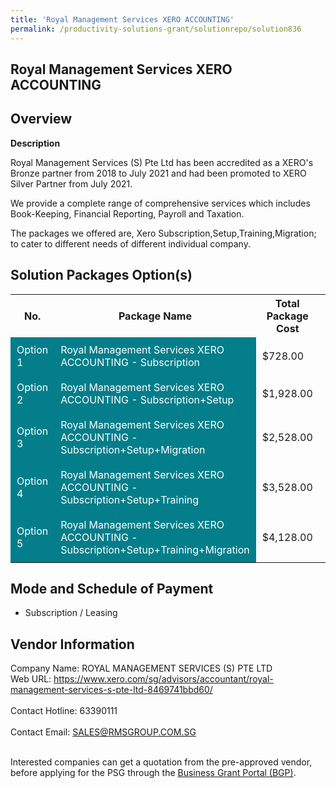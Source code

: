 ```yaml
---
title: 'Royal Management Services XERO ACCOUNTING'
permalink: /productivity-solutions-grant/solutionrepo/solution836
---
```


## Royal Management Services XERO ACCOUNTING

## Overview

**Description**

Royal Management Services (S) Pte Ltd has been accredited as a XERO's Bronze partner from 2018 to July 2021 and had been promoted to XERO Silver Partner from July 2021.

We provide a complete range of comprehensive services which includes Book-Keeping, Financial Reporting, Payroll and Taxation.

The packages we offered are, Xero Subscription,Setup,Training,Migration; to cater to different needs of different individual company.

## Solution Packages Option(s)

<table>
<tr>
<th><b>No.</b></th>
<th><b>Package Name</b></th>
<th><b>Total Package Cost</b></th>
<th><b>Total Qualifying Cost</b></th>
<th><b>Solution Details</b></th>
</tr>
<tr>
<td style='padding: 10px; background-color: #037E8A; color: #FFFFFF;'>Option 1</td>
<td style='padding: 10px; background-color: #037E8A; color: #FFFFFF;'>Royal Management Services XERO ACCOUNTING - Subscription</td>
<td style='padding: 10px;'>$728.00</td>
<td style='padding: 10px;'>$725.00</td>
<td style='padding: 10px;'><a href='/images/psg/ROYAL_MANAGEMENT_20210283_Desensitised_Annex_3_Part_1.pdf' target='_blank'>View Details</a></td>
</tr>
<tr>
<td style='padding: 10px; background-color: #037E8A; color: #FFFFFF;'>Option 2</td>
<td style='padding: 10px; background-color: #037E8A; color: #FFFFFF;'>Royal Management Services XERO ACCOUNTING - Subscription+Setup</td>
<td style='padding: 10px;'>$1,928.00</td>
<td style='padding: 10px;'>$1,925.00</td>
<td style='padding: 10px;'><a href='/images/psg/ROYAL_MANAGEMENT_20210283_Desensitised_Annex_3_Part_2.pdf' target='_blank'>View Details</a></td>
</tr>
<tr>
<td style='padding: 10px; background-color: #037E8A; color: #FFFFFF;'>Option 3</td>
<td style='padding: 10px; background-color: #037E8A; color: #FFFFFF;'>Royal Management Services XERO ACCOUNTING - Subscription+Setup+Migration</td>
<td style='padding: 10px;'>$2,528.00</td>
<td style='padding: 10px;'>$2,525.00</td>
<td style='padding: 10px;'><a href='/images/psg/ROYAL_MANAGEMENT_20210283_Desensitised_Annex_3_Part_3.pdf' target='_blank'>View Details</a></td>
</tr>
<tr>
<td style='padding: 10px; background-color: #037E8A; color: #FFFFFF;'>Option 4</td>
<td style='padding: 10px; background-color: #037E8A; color: #FFFFFF;'>Royal Management Services XERO ACCOUNTING - Subscription+Setup+Training</td>
<td style='padding: 10px;'>$3,528.00</td>
<td style='padding: 10px;'>$3,525.00</td>
<td style='padding: 10px;'><a href='/images/psg/ROYAL_MANAGEMENT_20210283_Desensitised_Annex_3_Part_4.pdf' target='_blank'>View Details</a></td>
</tr>
<tr>
<td style='padding: 10px; background-color: #037E8A; color: #FFFFFF;'>Option 5</td>
<td style='padding: 10px; background-color: #037E8A; color: #FFFFFF;'>Royal Management Services XERO ACCOUNTING - Subscription+Setup+Training+Migration</td>
<td style='padding: 10px;'>$4,128.00</td>
<td style='padding: 10px;'>$4,125.00</td>
<td style='padding: 10px;'><a href='/images/psg/ROYAL_MANAGEMENT_20210283_Desensitised_Annex_3_Part_5.pdf' target='_blank'>View Details</a></td>
</tr>
</table>

## Mode and Schedule of Payment

 - Subscription / Leasing

## Vendor Information

 Company Name: ROYAL MANAGEMENT SERVICES (S) PTE LTD<br>Web URL: https://www.xero.com/sg/advisors/accountant/royal-management-services-s-pte-ltd-8469741bbd60/ <br><br>Contact Hotline: 63390111 <br><br>Contact Email: SALES@RMSGROUP.COM.SG <br><br>

Interested companies can get a quotation from the pre-approved vendor, before applying for the PSG through the <a href='https://www.businessgrants.gov.sg/' target='_blank' rel='noopener'>Business Grant Portal (BGP)</a>.

<script src="/jquery/resize-tables.js"></script>
